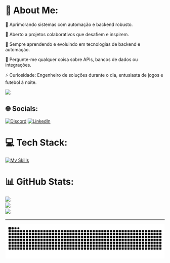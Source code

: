 # 💫 About Me:
🔧 Aprimorando sistemas com automação e backend robusto.

🤝 Aberto a projetos colaborativos que desafiem e inspirem.

🌱 Sempre aprendendo e evoluindo em tecnologias de backend e automação.

💬 Pergunte-me qualquer coisa sobre APIs, bancos de dados ou integrações.

⚡ Curiosidade: Engenheiro de soluções durante o dia, entusiasta de jogos e futebol à noite.


![](https://images-wixmp-ed30a86b8c4ca887773594c2.wixmp.com/f/c83c004e-1370-4756-88e5-4071de797088/dfredg5-0a60e875-646e-4d6c-bb91-73086f012808.gif?token=eyJ0eXAiOiJKV1QiLCJhbGciOiJIUzI1NiJ9.eyJzdWIiOiJ1cm46YXBwOjdlMGQxODg5ODIyNjQzNzNhNWYwZDQxNWVhMGQyNmUwIiwiaXNzIjoidXJuOmFwcDo3ZTBkMTg4OTgyMjY0MzczYTVmMGQ0MTVlYTBkMjZlMCIsIm9iaiI6W1t7InBhdGgiOiJcL2ZcL2M4M2MwMDRlLTEzNzAtNDc1Ni04OGU1LTQwNzFkZTc5NzA4OFwvZGZyZWRnNS0wYTYwZTg3NS02NDZlLTRkNmMtYmI5MS03MzA4NmYwMTI4MDguZ2lmIn1dXSwiYXVkIjpbInVybjpzZXJ2aWNlOmZpbGUuZG93bmxvYWQiXX0.LGN_eGL7dT0xRj4oRbyRRVay-pHbyiXHru7YoVPcRro)

## 🌐 Socials:
[![Discord](https://skillicons.dev/icons?i=discord&theme=light)](https://discord.gg/damassceno) [![LinkedIn](https://skillicons.dev/icons?i=linkedin&theme=light)](https://linkedin.com/in/https://www.linkedin.com/in/marcodmc/)

# 💻 Tech Stack:
[![My Skills](https://skillicons.dev/icons?i=ts,postgres,python,java,docker,spring&theme=light)](https://skillicons.dev)
# 📊 GitHub Stats:
![](https://github-readme-stats.vercel.app/api?username=marcoDmc&theme=dark&hide_border=false&include_all_commits=false&count_private=true)<br/>
![](https://github-readme-streak-stats.herokuapp.com/?user=marcoDmc&theme=dark&hide_border=false)<br/>
![](https://github-readme-stats.vercel.app/api/top-langs/?username=marcoDmc&theme=dark&hide_border=false&include_all_commits=false&count_private=true&layout=compact)

---

![Snake animation](https://github.com/marcoDmc/marcoDmc/blob/output/github-contribution-grid-snake.svg)
<!-- Proudly created with GPRM ( https://gprm.itsvg.in ) -->






